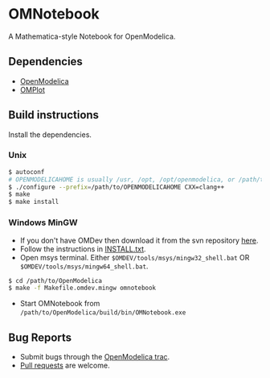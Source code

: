 # OMNotebook
A Mathematica-style Notebook for OpenModelica.

## Dependencies

- [OpenModelica](https://openmodelica.org)
- [OMPlot](../../OMPlot)

## Build instructions

Install the dependencies.

### Unix
```bash
$ autoconf
# OPENMODELICAHOME is usually /usr, /opt, /opt/openmodelica, or /path/to/OpenModelica/build
$ ./configure --prefix=/path/to/OPENMODELICAHOME CXX=clang++
$ make
$ make install
```

### Windows MinGW
- If you don't have OMDev then download it from the svn repository [here](https://openmodelica.org/svn/OpenModelicaExternal/trunk/tools/windows/OMDev).
- Follow the instructions in [INSTALL.txt](https://openmodelica.org/svn/OpenModelicaExternal/trunk/tools/windows/OMDev/INSTALL.txt).
- Open msys terminal. Either `$OMDEV/tools/msys/mingw32_shell.bat` OR `$OMDEV/tools/msys/mingw64_shell.bat`.
```bash
$ cd /path/to/OpenModelica
$ make -f Makefile.omdev.mingw omnotebook
```
- Start OMNotebook from `/path/to/OpenModelica/build/bin/OMNotebook.exe`

## Bug Reports

- Submit bugs through the [OpenModelica trac](https://trac.openmodelica.org/OpenModelica/newticket).
- [Pull requests](../../../pulls) are welcome.
